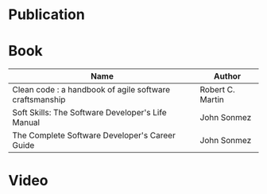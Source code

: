 # Publication

# Book

Name |Author
---|---
Clean code : a handbook of agile software craftsmanship | Robert C. Martin
Soft Skills: The Software Developer's Life Manual | John Sonmez
The Complete Software Developer's Career Guide | John Sonmez

# Video